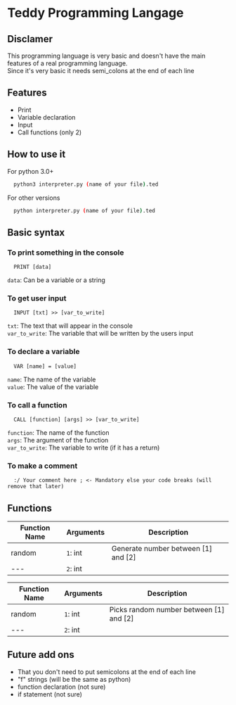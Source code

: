 
# Teddy Programming Langage



## Disclamer

This programming language is very basic and doesn't have the main features of a real programming language. </br>
Since it's very basic it needs semi_colons at the end of each line


## Features

- Print
- Variable declaration
- Input
- Call functions (only 2)

## How to use it

For python 3.0+
```bash
  python3 interpreter.py (name of your file).ted
```
For other versions
```bash
  python interpreter.py (name of your file).ted
```

## Basic syntax

### To print something in the console

```ted
  PRINT [data]
```
  
`data`: Can be a variable or a string 

### To get user input

```ted
  INPUT [txt] >> [var_to_write]
```
`txt`: The text that will appear in the console </br>
`var_to_write`: The variable that will be written by the users input

### To declare a variable

```ted
  VAR [name] = [value]
```
`name`: The name of the variable </br>
`value`: The value of the variable

### To call a function

```ted
  CALL [function] [args] >> [var_to_write]
```
`function`: The name of the function </br>
`args`: The argument of the function </br>
`var_to_write`: The variable to write (if it has a return)

### To make a comment
```ted
  :/ Your comment here ; <- Mandatory else your code breaks (will remove that later)
```

## Functions
Function Name | Arguments    | Description
---           | ---          | ---
random        | `1`: int     | Generate number between [1] and [2] 
---           | `2`: int     |

Function Name | Arguments    | Description
---           | ---          | ---
random        | `1`: int     | Picks random number between [1] and [2] 
---           | `2`: int     |

## Future add ons
 - That you don't need to put semicolons at the end of each line
 - "f" strings (will be the same as python)
 - function declaration (not sure)
 - if statement (not sure)
